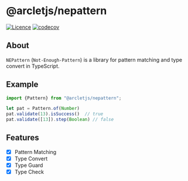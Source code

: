 # @arcletjs/nepattern

[![Licence](https://img.shields.io/github/license/ArcletProject/NEPattern)](https://github.com/ArcletProject/NEPattern/blob/master/LICENSE)
[![codecov](https://codecov.io/gh/ArcletProject/NEPattern/branch/master/graph/badge.svg?token=DOMUPLN5XO)](https://codecov.io/gh/ArcletProject/NEPattern)

## About

`NEPattern` (`Not-Enough-Pattern`) is a library for pattern matching and type convert in TypeScript.

## Example

```typescript
import {Pattern} from "@arcletjs/nepattern";

let pat = Pattern.of(Number)
pat.validate(13).isSuccess()  // true
pat.validate([13]).step(Boolean) // false
```

## Features

- [x] Pattern Matching
- [x] Type Convert
- [x] Type Guard
- [x] Type Check
